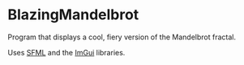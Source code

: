 # BlazingMandelbrot

Program that displays a cool, fiery version of the Mandelbrot fractal. 

Uses [SFML](https://www.sfml-dev.org/) and the [ImGui](https://github.com/ocornut/imgui) libraries. 

